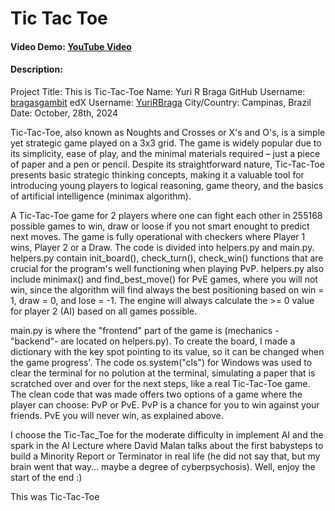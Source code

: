 # Tic Tac Toe
#### Video Demo:  [YouTube Video](https://www.youtube.com/watch?v=ZRzwWXZbcXY)
#### Description:
Project Title: This is Tic-Tac-Toe
Name: Yuri R Braga
GitHub Username: [bragasgambit](https://github.com/bragasgambit)
edX Username: [YuriRBraga](https://profile.edx.org/u/YuriRBraga)
City/Country: Campinas, Brazil
Date: October, 28th, 2024

Tic-Tac-Toe, also known as Noughts and Crosses or X's and O's, is a simple yet strategic game played on a 3x3 grid.
The game is widely popular due to its simplicity, ease of play, and the minimal materials required – just a piece of paper and a pen or pencil.
Despite its straightforward nature, Tic-Tac-Toe presents basic strategic thinking concepts, making it a valuable tool for introducing young players to logical reasoning, game theory, and the basics of artificial intelligence (minimax algorithm).

A Tic-Tac-Toe game for 2 players where one can fight each other in 255168 possible games to win, draw or loose if you not smart enought to predict next moves.
The game is fully operational with checkers where Player 1 wins, Player 2 or a Draw. The code is divided into helpers.py and main.py.
helpers.py contain init_board(), check_turn(), check_win() functions that are crucial for the program's well functioning when playing PvP.
helpers.py also include minimax() and find_best_move() for PvE games, where you will not win, since the algorithm will find always the best positioning based on win = 1, draw = 0, and lose = -1. The engine will always calculate the >= 0 value for player 2 (AI) based on all games possible.

main.py is where the "frontend" part of the game is (mechanics -"backend"- are located on helpers.py). To create the board, I made a dictionary with the key spot pointing to its value, so it can be changed when the game progress'. The code os.system("cls") for Windows was used to clear the terminal for no polution at the terminal, simulating a paper that is scratched over and over for the next steps, like a real Tic-Tac-Toe game.
The clean code that was made offers two options of a game where the player can choose: PvP or PvE. PvP is a chance for you to win against your friends. PvE you will never win, as explained above.

I choose the Tic-Tac_Toe for the moderate difficulty in implement AI and the spark in the AI Lecture where David Malan talks about the first babysteps to build a Minority Report or Terminator in real life (he did not say that, but my brain went that way... maybe a degree of cyberpsychosis). Well, enjoy the start of the end :)

This was Tic-Tac-Toe

